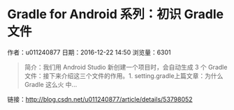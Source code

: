 # Gradle for Android 系列：初识 Gradle 文件
作者：u011240877
日期：2016-12-22 14:50
浏览量：6301
> 简介：我们用 Android Studio 新创建一个项目时，会自动生成 3 个 Gradle 文件：接下来介绍这三个文件的作用。1. setting.gradle上篇文章：为什么 Gradle 这么火 中...

 链接：http://blog.csdn.net/u011240877/article/details/53798052
